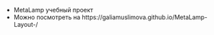 <ul>
  <li>MetaLamp учебный проект</li>
  <li>Можно посмотреть на https://galiamuslimova.github.io/MetaLamp-Layout-/</li>  
</ul>

<!--
сделать выпадающие списки в меню
сделать инпут в футере
проверить пиксль перфект
-->





